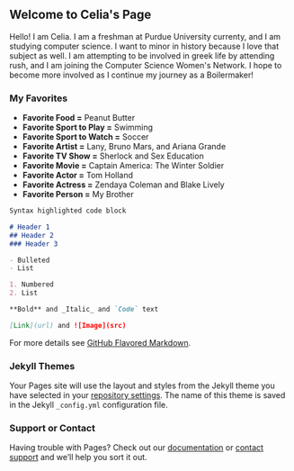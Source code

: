 ## Welcome to Celia's Page

Hello!
I am Celia. I am a freshman at Purdue University currenty, and I am studying computer science. I want to minor in history because I love that subject as well. I am attempting to be involved in greek life by attending rush, and I am joining the Computer Science Women's Network. I hope to become more involved as I continue my journey as a Boilermaker!


### My Favorites

- **Favorite Food =** Peanut Butter
- **Favorite Sport to Play =** Swimming
- **Favorite Sport to Watch =** Soccer 
- **Favorite Artist =** Lany, Bruno Mars, and Ariana Grande
- **Favorite TV Show =** Sherlock and Sex Education
- **Favorite Movie =** Captain America: The Winter Soldier
- **Favorite Actor =** Tom Holland
- **Favorite Actress =** Zendaya Coleman and Blake Lively
- **Favorite Person =** My Brother

```markdown
Syntax highlighted code block

# Header 1
## Header 2
### Header 3

- Bulleted
- List

1. Numbered
2. List

**Bold** and _Italic_ and `Code` text

[Link](url) and ![Image](src)
```

For more details see [GitHub Flavored Markdown](https://guides.github.com/features/mastering-markdown/).

### Jekyll Themes

Your Pages site will use the layout and styles from the Jekyll theme you have selected in your [repository settings](https://github.com/kalutes/CS193_Fall18_Lab1/settings). The name of this theme is saved in the Jekyll `_config.yml` configuration file.

### Support or Contact

Having trouble with Pages? Check out our [documentation](https://help.github.com/categories/github-pages-basics/) or [contact support](https://github.com/contact) and we’ll help you sort it out.


